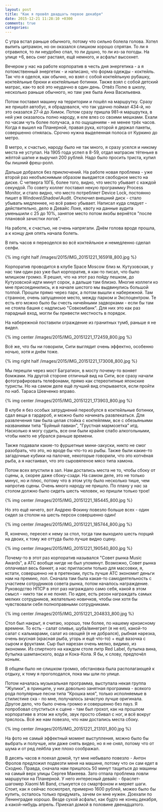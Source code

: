```yaml
---
layout: post
title: "Как я провёл двадцать первое декабря"
date: 2015-12-21 11:28:10 +0300
comments: true
categories: 
---
```

С утра встал раньше обычного, потому что сильно болела голова. Хотел выпить цитрамон, но он оказался слишком хорошо спрятан. То ли я отравился, то ли неудобно спал, то ли душно, то ли из-за погоды. На улице +6, весь снег растаял, ещё немного, и асфальт высохнет.

Вечером у нас на работе корпоратив в честь дня энергетика - а я потомственный энергетик -  и написано, что форма одежды - коктейль. Так что я оделся, как обычно, но взял с собой коктейльную рубашку, коктейльные брюки и коктейльные ботинки. Также взял с собой детский матрас, как-то всё это неудачно в один день. Отвёз Полю в школу, несколько раньше обычного, но там уже была Анна Васильевна.

Потом поставил машину на территории и пошёл на маршрутку. Сразу же пришёл автобус, я обрадовался, что так удачно поймал 434-й, но это оказался 27-й до Химок. Потом сразу пришла 981-я маршрутка, в ней уже оказалось полно народу, я еле влез со своими мешками. Ехали по часам чуть более получаса, а по ощущениям - не менее трёх часов. Когда я вышел на Планерной, правая рука, которой я держал пакеты, совершенно отнялась. Срочно нужна выделенная полоса от Куркино до метро.

В метро, к счастью, народу было не так много, я сразу уселся и никому места не уступал. На 1905 года успел в 8-59, отдал матрасик тётеньке в жёлтой шапке и выручил 200 рублей. Надо было просить триста, купил бы лишний фреш-ролл.

Дальше добрался без приключений. На работе новая проблема - уже второй раз необъяснимым образом выедается свободное место на диске. С четверга 10ГБ, более того, видно, что место убывает с каждой секундой. По совету коллег поставил некую программку Process Monitor, и стало видно, что место потребляет Device Lock, постоянно пишет в Windows\Shadow\Audit. Отключил внешний диск - стало убывать медленнее, но всё равно убывает. Написал куда следует - действительно, дело в Девайс Локе, квоту на данные аудита уменьшили с 25 до 10%, занятое место потом якобы вернётся "после плановой зачистки логов". 

На работе, к счастью, не очень напрягали. Днём голова вроде прошла, а к концу дня опять начала болеть.

 В пять часов я переоделся во всё коктейльное и немедленно сделал селфи.

{% img right half /images/2015/IMG_20151221_165918_800.jpg %}

Корпоратив проводится в клубе Space Moscow близ м. Кутузовская, у нас там один раз уже был корпоратив, я как-то писал, что было млишком громко. Я решил, что на этот раз пойду пешком, до Кутузовской идти минут сорок, а дальше там близко. Многие коллеги ко мне присоединились, и в начале шестого мы выдвинулись большой толпой. Прошли прямо через парк, а потом вышли к набережной. Там странное, очень запущенное место, между парком и Экспоцентром. Те есть его можно было бы счесть ничейными задворками - если бы там не стояла башня с надписью "Совкомбанк". Для них это как раз парадный вход, могли бы привести местность в порядок.

На набережной поставили ограждение из гранитных тумб, раньше я не видел.

{% img center /images/2015/IMG_20151221_172459_800.jpg %}

Всё же, что бы ни говорили, Сити выглядит очень эффектно, особенно ночью, хотя и днём тоже.

{% img right half /images/2015/IMG_20151221_173008_800.jpg %}

Мы перешли через мост Багратион, в мосту почему-то воняет бомжами. На другой стороне отличный вид на Сити, все сразу начали фотографировать телефонами, прямо как стереотипные японские туристы. Но на самом деле ещё лучший вид открывается, если пройти по наб. Тараса Шевченко вправо.

{% img center /images/2015/IMG_20151221_173903_800.jpg %}

В клубе я без особых затруднений переобулся в коктейльные ботинки, сдал вещи в гардероб, и можно было начинать развлекаться. Для развлечения там была целая стойка с коктейлями, все с обезьяньими названиями типа "Буйный павиан", "Грустная мармозетка" итд. Насколько я могу судить, все они были крайне слабо алкогольными, чтобы никто не убрался раньше времени. 

Также подавали какие-то фуршетные мини-закуски, никто не смог разобрать, что это, но вроде бы что-то из рыбы. Также были какие-то загадочные кубики на палочке, некоторые говорили, что это копчёная рыба, а я настаивал, что это сыровяленое мясо типа хамона.

Потом всех впустили в зал. Нам достались места не то, чтобы сбоку от сцены, а, скорее даже сбоку-сзади. На самом деле, это не только минус, но и плюс, потому что в этом углу было несколько тише, чем напротив сцены. Очень много народу не пришло. По плану у нас за столом должно было сидеть шесть человек, но пришли только трое!

{% img center /images/2015/IMG_20151221_185445_800.jpg %}

Но это ещё ничего, вот Андрею Фокину повезло больше всех - один сидел за столом на шесть персон совершенно один!

{% img center /images/2015/IMG_20151221_185744_800.jpg %}

Я, конечно, пересел к нему за стол, тогда там выходило шесть порций на двоих, к тому же оттуда было лучше видно сцену. 

{% img center /images/2015/IMG_20151221_190540_800.jpg %}

Почему-то в этот раз корпоратив назывался "Совет рынка Music Awards", а АТС вообще нигде не был упомянут. Возможно, Совет рынка оплачивал весь банкет, а нас пригласили только для массовки, я, кстати, совершенно не в претензии, пусть лучше АТС экономит деньги нам на премию, лол. Сначала там была какая-то самодеятельность с участием сотрудников совета рынка, потом началось награждение. Руководство НПСР в этот раз награждало само себя, какой в этом смысл - никто так и не понял. По идее, есть резон награждать самых мелких сотрудников, желательно новичков, чтобы они хотя бы чувствовали себя полноправными сотрудниками.

{% img center /images/2015/IMG_20151221_204833_800.jpg %}

Стол был накрыт, я считаю, хорошо, тем более, по нашему кризисному времени. То есть - салат оливье, шуба/винегрет (я не ел), какой-то салат с кальмарами, салат из овощей (я не добрался), рыбная нарезка, очень вкусная (красная рыба, угорь и ещё что-то) + ещё вазочка с сыром и фруктами. Сыр был нарезан очень мелко, видимо, из экономии. Из спиртного на каждом столе литр Red Label, бутылка вина, бутылка шампанского, вода и Кока-Кола. Я бы, к слову, предпочёл коньяк.

В общем было не слишком громко, обстановка была располагающей к отдыху, к тому я проголодался, пока мы шли по улице.

Потом началась музыкальная программа, выступала некая группа "Жулики", в принципе, у них довольно занятная программа - всякого рода популярные песни типа "Крошка моя", только исполняемые в стилистике ска - по мне, получалось зачастую лучше оригинала. Другое дело, что было очень громко и совершенно без пауз. Я попробовал спуститься к сцене - там был грохот, как на прошлом корпоративе в этом же клубе, звук просто сбивал с ног, и всё вокруг тряслось. Всё же нам повезло, что нам достались места сбоку.

{% img center /images/2015/IMG_20151221_213101_800.jpg %}

На фото не самый эффектный момент выступления, можно было бы выбрать и получше, или даже снять видео, но я не снял, потому что от шума и от ред лейбла уже плохо соображал.

В десять часов я поехал домой, тут мне небывало повезло - Антон Фролов предложил подвезти меня на машине, потому что он сам едет в Сходню. Правда, сначала нам пришлось 50 минут тащиться до машины на самый верх улицы Сергея Макеева. Зато отпала проблема ловли маршрутки на Планерной. У него интересный девайс - браслет-шагомер Xiaomi Mi Band, стыкуется со смартфоном и меряет шаги. Стоит, как я сейчас посмотрел, примерно 1600 рублей, можео было бы купить, осталось только придумать, зачем он мне нужен. Доехали по Ленинградке хорошо. Везде сухой асфальт, как будто не конец декабря, а какой-нибудь апрель. Приехал домой в половине двенадцатого.